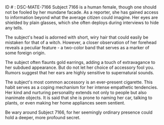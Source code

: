 ID # : DSC-MATE-7166
Subject 7166 is a human female, though one should not be fooled by her mundane facade. As a reporter, she has gained access to information beyond what the average citizen could imagine. Her eyes are shielded by plain glasses, which she often deploys during interviews to hide any tells. 

The subject's head is adorned with short, wiry hair that could easily be mistaken for that of a witch. However, a closer observation of her forehead reveals a peculiar feature - a two-color band that serves as a marker of some foreign origin. 

The subject often flaunts gold earrings, adding a touch of extravagance to her subdued appearance. But do not let her choice of accessory fool you. Rumors suggest that her ears are highly sensitive to supernatural sounds. 

The subject's most common accessory is an ever-present cigarette. This habit serves as a coping mechanism for her intense empathetic tendencies. Her kind and nurturing personality extends not only to people but also inanimate objects. It is said that she is prone to naming her car, talking to plants, or even making her home appliances seem sentient. 

Be wary around Subject 7166, for her seemingly ordinary presence could hold a deeper, more profound secret.